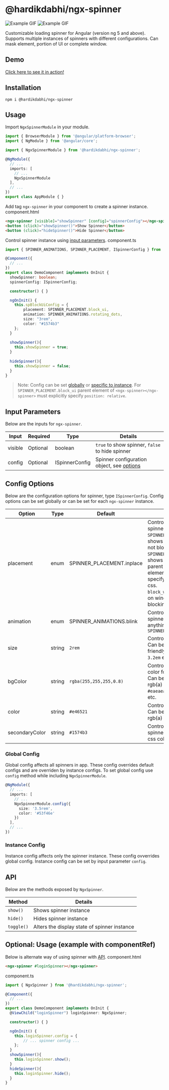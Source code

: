 # @hardikdabhi/ngx-spinner
![Example GIF](https://img.shields.io/badge/support-angular%206.x-brightgreen.svg)  ![Example GIF](https://img.shields.io/badge/support-angular%205.x-brightgreen.svg)

Customizable loading spinner for Angular (version ng 5 and above). Supports multiple instances of spinners with different configurations. Can mask element, portion of UI or complete window.

## Demo
[Click here to see it in action!](https://hardikdabhi.github.io/ngx-spinner/)

## Installation
`npm i @hardikdabhi/ngx-spinner`

## Usage
Import `NgxSpinnerModule` in your module.
``` typescript
import { BrowserModule } from '@angular/platform-browser';
import { NgModule } from '@angular/core';

import { NgxSpinnerModule } from '@hardikdabhi/ngx-spinner';

@NgModule({
  // ...
  imports: [
	// ...
	NgxSpinnerModule
  ],
  // ...
})
export class AppModule { }
```
Add tag `ngx-spinner` in your component to create a spinner instance.
component.html
``` html
<ngx-spinner [visible]="showSpinner" [config]="spinnerConfig"></ngx-spinner>
<button (click)="showSpinner()">Show Spinner</button>
<button (click)="hideSpinner()">Hide Spinner</button>
```
Control spinner instance using [input parameters](#input-parameters).
component.ts
``` typescript
import { SPINNER_ANIMATIONS, SPINNER_PLACEMENT, ISpinnerConfig } from '@hardikdabhi/ngx-spinner';

@Component({
  // ...
})
export class DemoComponent implements OnInit {
  showSpinner: boolean;
  spinnerConfig: ISpinnerConfig;

  constructor() { }

  ngOnInit() {
	this.spBlockUiConfig = {
		placement: SPINNER_PLACEMENT.block_ui,
		animation: SPINNER_ANIMATIONS.rotating_dots,
		size: "3rem",
		color: "#1574b3"
	};
  }
  
  showSpinner(){
    this.showSpinner = true;
  }
  
  hideSpinner(){
    this.showSpinner = false;
  }
}
```
> Note: Config can be set [globally](#global-config) or [specific to instance](#instance-config). For `SPINNER_PLACEMENT.block_ui` parent element of `<ngx-spinner></ngx-spinner>` must explicitly specify `position: relative`.

## Input Parameters
Below are the inputs for `ngx-spinner`.

| Input | Required | Type | Details |
| --- | --- | --- | --- |
| visible | Optional | boolean | `true` to show spinner, `false` to hide spinner |
| config | Optional | ISpinnerConfig | Spinner configuration object, see [options](#config-options) |

## Config Options
Below are the configuration options for spinner, type `ISpinnerConfig`. Config options can be set globally or can be set for each `ngx-spinner` instance.

| Option | Type | Default | Details |
| --- | --- | --- | --- |
| placement | enum | SPINNER_PLACEMENT.inplace | Controls placement for spinner instance.<br>`SPINNER_PLACEMENT.inplace`: shows spinner on element, not blocking anything<br>`SPINNER_PLACEMENT.block_ui`: shows spinner blocking parent element. Parent element must explicitely specify `position: relative` css.<br>`block_window`: shows spinner on window with mask, blocking entire app. |
| animation | enum | SPINNER_ANIMATIONS.blink | Controls animation for spinner instance. Can be set anything like `SPINNER_ANIMATIONS.xxxxxxx` |
| size | string | `2rem` | Controls size of spinner. Can be specified in any css friendly value, eg. `18px`, `4rem`, `3.2em` etc. |
| bgColor | string | `rgba(255,255,255,0.8)` | Controls background mask color for spinner instance. Can be any css color hex, rgb(a) value etc. eg. `#eaeaea`, `rgba(0,0,0,0.8)` etc. |
| color | string | `#e46521` | Controls color of spinner. Can be any css color hex, rgb(a) value. |
| secondaryColor | string | `#1574b3` | Controls secondary color for spinner. Can be any valid css color. |

### Global Config
Global config affects all spinners in app. These config overrides default configs and are overriden by instance configs. To set global config use `config` method while including `NgxSpinnerModule`.
``` typescript
@NgModule({
  // ...
  imports: [
	// ...
	NgxSpinnerModule.config({
      size: '3.5rem',
      color: '#53f46e'
	})
  ],
  // ...
})
```

### Instance Config
Instance config affects only the spinner instance. These config ovverrides global config. Instance config can be set by input parameter `config`.

## API
Below are the methods exposed by `NgxSpinner`.

| Method | Details
| --- | --- |
| `show()` | Shows spinner instance |
| `hide()` | Hides spinner instance |
| `toggle()` | Alters the display state of spinner instance |

## Optional: Usage (example with componentRef)
Below is alternate way of using spinner with [API](#api). 
component.html
``` html
<ngx-spinner #loginSpinner></ngx-spinner>
```
component.ts
``` typescript
import { NgxSpinner } from '@hardikdabhi/ngx-spinner';

@Component({
  // ...
})
export class DemoComponent implements OnInit {
  @ViewChild("loginSpinner") loginSpinner: NgxSpinner;

  constructor() { }

  ngOnInit() {
	this.loginSpinner.config = {
		// ... spinner config ...
	};
  }
  showSpinner(){
    this.loginSpinner.show();
  }
  hideSpinner(){
    this.loginSpinner.hide();
  }
}
```